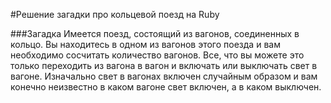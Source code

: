 #Решение загадки про кольцевой поезд на Ruby

###Загадка
Имеется поезд, состоящий из вагонов, соединенных в кольцо. Вы находитесь в одном из вагонов этого поезда и вам необходимо
сосчитать количество вагонов. Все, что вы можете это только переходить из вагона в вагон и включать или выключать
свет в вагоне. Изначально свет в вагонах включен случайным образом и вам конечно неизвестно в каком вагоне свет включен, а
в каком выключен.